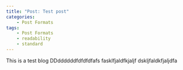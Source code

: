```yaml
---
title: "Post: Test post"
categories:
    - Post Formats
tags:
    - Post Formats
    - readability
    - standard
---
```


This is a test blog 
DDddddddfdfdfdfafs
fasklfjaldfkjaljf
dskljfaldkfjaljdfa
